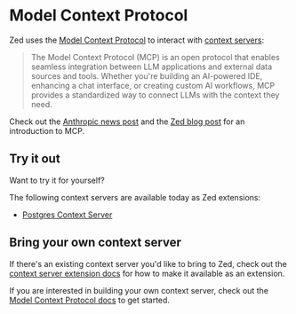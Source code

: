 # Model Context Protocol

Zed uses the [Model Context Protocol](https://modelcontextprotocol.io/) to interact with [context servers](./context-server.md):

> The Model Context Protocol (MCP) is an open protocol that enables seamless integration between LLM applications and external data sources and tools. Whether you're building an AI-powered IDE, enhancing a chat interface, or creating custom AI workflows, MCP provides a standardized way to connect LLMs with the context they need.

Check out the [Anthropic news post](https://www.anthropic.com/news/model-context-protocol) and the [Zed blog post](https://zed.dev/blog/mcp) for an introduction to MCP.

## Try it out

Want to try it for yourself?

The following context servers are available today as Zed extensions:

- [Postgres Context Server](https://github.com/zed-extensions/postgres-context-server)

## Bring your own context server

If there's an existing context server you'd like to bring to Zed, check out the [context server extension docs](../extensions/context-servers.md) for how to make it available as an extension.

If you are interested in building your own context server, check out the [Model Context Protocol docs](https://modelcontextprotocol.io/introduction#get-started-with-mcp) to get started.
